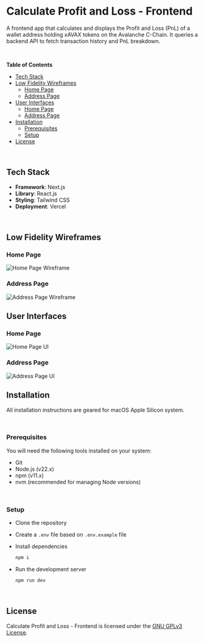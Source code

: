 # Calculate Profit and Loss - Frontend

A frontend app that calculates and displays the Profit and Loss (PnL) of a wallet address holding xAVAX tokens on the Avalanche C-Chain. It queries a backend API to fetch transaction history and PnL breakdown.

<br />

**Table of Contents**

- [Tech Stack](#tech-stack)
- [Low Fidelity Wireframes](#low-fidelity-wireframes)
    - [Home Page](#home-page)
    - [Address Page](#address-page)
- [User Interfaces](#user-interfaces)
    - [Home Page](#home-page-1)
    - [Address Page](#address-page-1)
- [Installation](#installation)
  - [Prerequisites](#prerequisites)
  - [Setup](#setup)
- [License](#license)

<br />

## Tech Stack

- **Framework**: Next.js
- **Library**: React.js
- **Styling**: Tailwind CSS
- **Deployment**: Vercel

<br />

## Low Fidelity Wireframes

### Home Page

<img src="wireframes/home_page.png" alt="Home Page Wireframe" />

<br />

### Address Page

<img src="wireframes/address_page.png" alt="Address Page Wireframe" />

<br />

## User Interfaces

### Home Page

<img src="screenshots/home_page.png" alt="Home Page UI" />

<br />

### Address Page

<img src="screenshots/address_page.png" alt="Address Page UI" />

<br />

## Installation

All installation instructions are geared for macOS Apple Silicon system.

<br />

### Prerequisites

You will need the following tools installed on your system:

- Git
- Node.js (v22.x)
- npm (v11.x)
- nvm (recommended for managing Node versions)

<br />

### Setup

- Clone the repository

- Create a `.env` file based on `.env.example` file

- Install dependencies

  ```bash
  npm i
  ```

- Run the development server

  ```bash
  npm run dev
  ```

<br />

## License

Calculate Profit and Loss - Frontend is licensed under the [GNU GPLv3 License](LICENSE).
